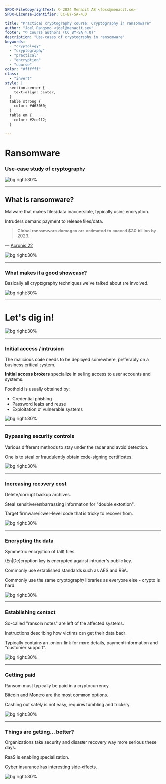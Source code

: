 ```yaml
---
SPDX-FileCopyrightText: © 2024 Menacit AB <foss@menacit.se>
SPDX-License-Identifier: CC-BY-SA-4.0

title: "Practical cryptography course: Cryptography in ransomware"
author: "Joel Rangsmo <joel@menacit.se>"
footer: "© Course authors (CC BY-SA 4.0)"
description: "Use-cases of cryptography in ransomware"
keywords:
  - "cryptology"
  - "cryptography"
  - "practical"
  - "encryption"
  - "course"
color: "#ffffff"
class:
  - "invert"
style: |
  section.center {
    text-align: center;
  }
  table strong {
    color: #d63030;
  }
  table em {
    color: #2ce172;
  }

---
```

<!-- _footer: "%ATTRIBUTION_PREFIX% Dennis van Zuijlekom (CC BY-SA 2.0)" -->
# Ransomware 
### Use-case study of cryptography

![bg right:30%](images/42-broken_hdd.jpg)

---
<!-- _footer: "%ATTRIBUTION_PREFIX% Dennis van Zuijlekom (CC BY-SA 2.0)" -->
## What is ransomware?
Malware that makes files/data inaccessible, typically using encryption.  
  
Intruders demand payment to release files/data.  
  
> Global ransomware damages are estimated
> to exceed $30 billion by 2023.
  
— [Acronis 22](https://dl.acronis.com/u/rc/White-Paper-Acronis-Cyber-Threats-Report-2022-EN-US.pdf)

![bg right:30%](images/42-broken_hdd.jpg)

---
<!-- _footer: "%ATTRIBUTION_PREFIX% John K. Thorne (CC0 1.0)" -->
### What makes it a good showcase?
Basically all cryptography techniques we've talked about are involved.

![bg right:30%](images/42-domes.jpg)

---
<!-- _footer: "%ATTRIBUTION_PREFIX% Austin Design (CC BY-SA 2.0)" -->
# Let's dig in!

![bg right:30%](images/42-cave.jpg)

---
<!-- _footer: "%ATTRIBUTION_PREFIX% Andrew Hart (CC BY-SA 2.0)" -->
### Initial access / intrusion
The malicious code needs to be deployed somewhere, preferably on a business critical system.  
  
**Initial access brokers** specialize in selling access to user accounts and systems.  
  
Foothold is usually obtained by:
- Credential phishing
- Password leaks and reuse
- Exploitation of vulnerable systems

![bg right:30%](images/42-broken_glass.jpg)

---
<!-- _footer: "%ATTRIBUTION_PREFIX% Dennis van Zuijlekom (CC BY-SA 2.0)" -->
### Bypassing security controls
Various different methods to stay under the radar and avoid detection.  
  
One is to steal or fraudulently obtain code-signing certificates.

![bg right:30%](images/42-cd_macro.jpg)

---
<!-- _footer: "%ATTRIBUTION_PREFIX% Kurayba (CC BY-SA 2.0)" -->
### Increasing recovery cost
Delete/corrupt backup archives.  
  
Steal sensitive/embarrassing information for "double extortion".  
  
Target firmware/lower-level code that is tricky to recover from.

![bg right:30%](images/42-outdoors_pcb.jpg)

---
<!-- _footer: "%ATTRIBUTION_PREFIX% Mike Grauer Jr (CC BY 2.0)" -->
### Encrypting the data
Symmetric encryption of (all) files.  
  
(En|De)cryption key is encrypted against intruder's public key.  
  
Commonly use established standards such as AES and RSA.
  
Commonly use the same cryptography libraries as everyone else - crypto is hard.

![bg right:30%](images/42-cube_wave.jpg)

---
<!-- _footer: "%ATTRIBUTION_PREFIX% Kevin Dooley (CC BY 2.0)" -->
### Establishing contact
So-called "ransom notes" are left of the affected systems.  
  
Instructions describing how victims can get their data back.  
  
Typically contains an .onion-link for more details, payment information and "customer support".

![bg right:30%](images/42-onion.jpg)

---
<!-- _footer: "%ATTRIBUTION_PREFIX% Marco Verch (CC BY 2.0)" -->
### Getting paid
Ransom must typically be paid in a cryptocurrency.  
  
Bitcoin and Monero are the most common options.  
  
Cashing out safely is not easy, requires tumbling and trickery.

![bg right:30%](images/42-bitcoin.jpg)

---
<!-- _footer: "%ATTRIBUTION_PREFIX% Dennis van Zuijlekom (CC BY-SA 2.0)" -->
### Things are getting... better?
Organizations take security and disaster recovery way more serious these days.  
  
RaaS is enabling specialization.  
  
Cyber insurance has interesting side-effects.

![bg right:30%](images/42-broken_hdd.jpg)
